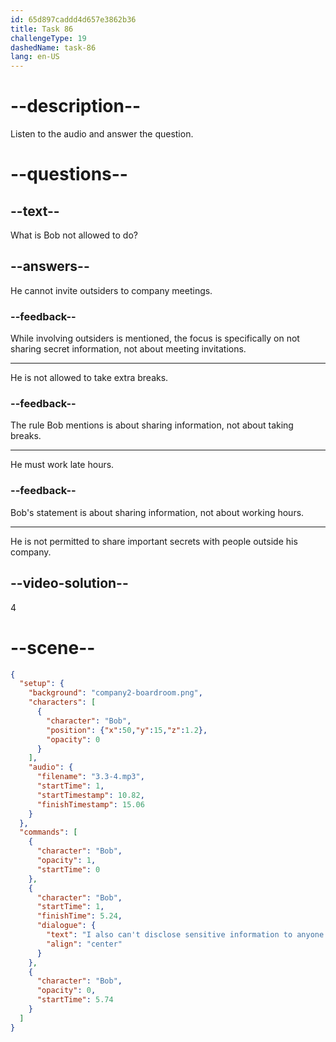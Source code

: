 ```yaml
---
id: 65d897caddd4d657e3862b36
title: Task 86
challengeType: 19
dashedName: task-86
lang: en-US
---
```


<!-- (Audio) Bob: I also can't disclose sensitive information to anyone outside the company. -->

# --description--

Listen to the audio and answer the question.

# --questions--

## --text--

What is Bob not allowed to do?

## --answers--

He cannot invite outsiders to company meetings.

### --feedback--

While involving outsiders is mentioned, the focus is specifically on not sharing secret information, not about meeting invitations.

---

He is not allowed to take extra breaks.

### --feedback--

The rule Bob mentions is about sharing information, not about taking breaks.

---

He must work late hours.

### --feedback--

Bob's statement is about sharing information, not about working hours.

---

He is not permitted to share important secrets with people outside his company.

## --video-solution--

4

# --scene--

```json
{
  "setup": {
    "background": "company2-boardroom.png",
    "characters": [
      {
        "character": "Bob",
        "position": {"x":50,"y":15,"z":1.2},
        "opacity": 0
      }
    ],
    "audio": {
      "filename": "3.3-4.mp3",
      "startTime": 1,
      "startTimestamp": 10.82,
      "finishTimestamp": 15.06
    }
  },
  "commands": [
    {
      "character": "Bob",
      "opacity": 1,
      "startTime": 0
    },
    {
      "character": "Bob",
      "startTime": 1,
      "finishTime": 5.24,
      "dialogue": {
        "text": "I also can't disclose sensitive information to anyone outside of the company.",
        "align": "center"
      }
    },
    {
      "character": "Bob",
      "opacity": 0,
      "startTime": 5.74
    }
  ]
}
```
